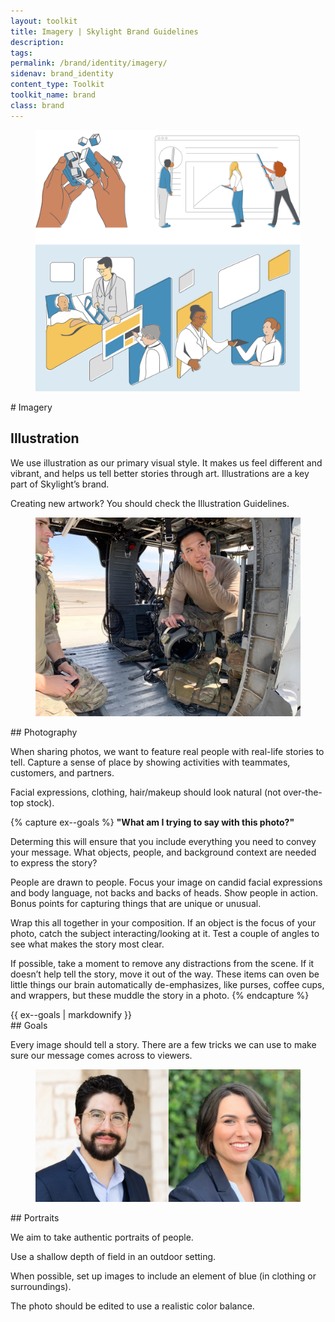```yaml
---
layout: toolkit
title: Imagery | Skylight Brand Guidelines
description:
tags:
permalink: /brand/identity/imagery/
sidenav: brand_identity
content_type: Toolkit
toolkit_name: brand
class: brand
---
```


<div class="row brand__content-section">
<div class="col-md-8">
  <figure class="section__img p-5">
    <img class="" src="/img/brand/identity/imagery/illustration.svg" alt="">
  </figure>
</div>
<div class="col-md-4" markdown="1">
# Imagery

## Illustration

We use illustration as our primary visual style. It makes us feel different and vibrant, and helps us tell better stories through art. Illustrations are a key part of Skylight’s brand.

Creating new artwork? You should check the Illustration Guidelines.
</div>
</div>

<div class="row brand__content-section">
<div class="col-md-8">
  <figure class="section__img p-5">
    <img class="" src="/img/brand/identity/imagery/photography.jpg" alt="">
  </figure>
</div>
<div class="col-md-4" markdown="1">
## Photography

When sharing photos, we want to feature real people with real-life stories to tell. Capture a sense of place by showing activities with teammates, customers, and partners.

Facial expressions, clothing, hair/makeup should look natural (not over-the-top stock).
</div>
</div>

{% capture ex--goals %}
**"What am I trying to say with this photo?"**

Determing this will ensure that you include everything you need to convey your message. What objects, people, and background context are needed to express the story?

People are drawn to people. Focus your image on candid facial expressions and body language, not backs and backs of heads.
Show people in action. Bonus points for capturing things that are unique or unusual.

Wrap this all together in your composition. If an object is the focus of your photo, catch the subject interacting/looking at it. Test a couple of angles to see what makes the story most clear.

If possible, take a moment to remove any distractions from the scene. If it doesn’t help tell the story, move it out of the way. These items can oven be little things our brain automatically de-emphasizes, like purses, coffee cups, and wrappers, but these muddle the story in a photo.
{% endcapture %}

<div class="row brand__content-section">
<div class="col-md-8">
  <div class="example mt-0">
  {{ ex--goals | markdownify }}
  </div>
</div>
<div class="col-md-4" markdown="1">
## Goals

Every image should tell a story. There are a few tricks we can use to make sure our message comes across to viewers.
</div>
</div>

<div class="row brand__content-section">
<div class="col-md-8">
  <figure class="section__img p-5">
    <img class="" src="/img/brand/identity/imagery/portraits.jpg" alt="">
  </figure>
</div>
<div class="col-md-4" markdown="1">
## Portraits

We aim to take authentic portraits of people.

Use a shallow depth of field in an outdoor setting.

When possible, set up images to include an element of blue (in clothing or surroundings).

The photo should be edited to use a realistic color balance.
</div>
</div>


